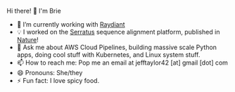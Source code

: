 Hi there! 👋 I'm Brie

- 🔭 I’m currently working with [Raydiant](https://www.raydiant.com/)
- 💡 I worked on the [Serratus](serratus.io) sequence alignment platform, published in [Nature](https://www.nature.com/articles/s41586-021-04332-2)!
- 💬 Ask me about AWS Cloud Pipelines, building massive scale Python apps, doing cool stuff with Kubernetes, and Linux system stuff.
- 📫 How to reach me: Pop me an email at jefftaylor42 [at] gmail [dot] com
- 😄 Pronouns: She/they
- ⚡ Fun fact: I love spicy food.
